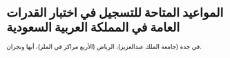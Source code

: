 # المواعيد المتاحة للتسجيل في اختبار القدرات العامة في المملكة العربية السعودية
في جدة (جامعة الملك عبدالعزيز)، الرياض (الأربع مراكز في الملز)، أبها ونجران.
